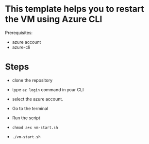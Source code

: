 # This template helps you to restart the  VM using Azure CLI

Prerequisites:

* azure account
* azure-cli


# Steps
* clone the repository
* type `az login` command  in your  CLI 

* select the azure account.
* Go to the terminal
* Run the  script 
* `chmod a+x vm-start.sh`
* `./vm-start.sh`

